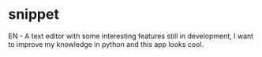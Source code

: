 # snippet
EN - A text editor with some interesting features still in development, I want to improve my knowledge in python and this app looks cool.
